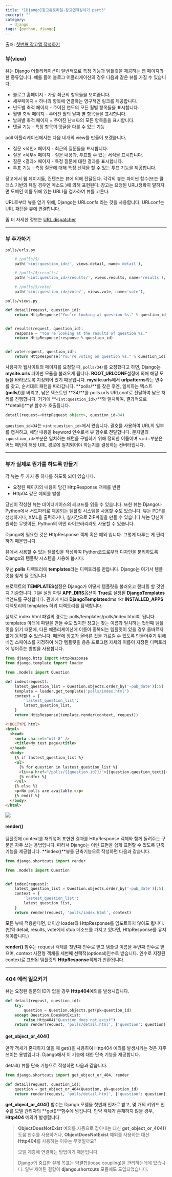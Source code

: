 ```yaml
---
title: "[Django]장고튜토리얼-장고앱작성하기 part3"
excerpt: ""
category:
  - django
tags: [python, django]
---
```


출처: [첫번째 장고앱 작성하기](https://docs.djangoproject.com/ko/3.1/intro/tutorial03/)



### 뷰(view)

뷰는 Django 어플리케이션이 일반적으로 특정 기능과 템플릿을 제공하는 웹 페이지의 한 종류입니다. 예를 들어 블로그 어플리케이션의 경우 다음과 같은 뷰를 가질 수 있습니다.

- 블로그 홈페이지 - 가장 최근의 항목들을 보여줍니다.
- 세부페이지 = 하나의 항목에 연결하는 영구적인 링크를 제공합니다.
- 년도별 축적 페이지 - 주어진 연도의 모든 월별 항목들을 표시합니다.
- 월별 축적 페이지 - 주어진 월의 날짜 별 항목들을 표시합니다.
- 날짜별 축적 페이지 = 주어진 난ㄹ짜의 모든 항목들을 표시합니다.
- 댓글 기능 - 특정 항목의 댓글을 다룰 수 있는 기능



poll 어플리케이션에서는 다음 네개의 view를 만들어 보겠습니다.

- 질문 <색인> 페이지 - 최근의 질문들을 표시합니다.
- 질문 <세부> 페이지 - 질문 내용과, 투표할 수 있는 서식을 표시합니다.
- 질문 <결과> 페이지 - 특정 질문에 대한 결과를 표시합니다.
- 투표 기능 - 측정 질문에 대해 특정 선택을 할 수 있는 투표 기능을 제공합니다.

장고에서 웹 페이지들, 컨텐츠는 뷰에 의해 전달된다. 각각의 뷰는 파이썬 함수(또는 클래스 기반의 뷰일 경우엔 메소드 )에 의해 표현된다. 장고는 요청된 URL(정확히 말하자면 도메인 이름 뒤에 있는 URL)을 검사하여 뷰를 고른다.

URL로부터 뷰를 얻기 위해, Django는 URLconfs 라는 것을 사용합니다. URLconf는 URL 패턴을 뷰에 연결합니다.

좀 더 자세한 정보는 [URL dispatcher](https://docs.djangoproject.com/ko/3.1/topics/http/urls/)

---



### 뷰 추가하기

`polls/urls.py`

```python
    # /polls/5/
    path('<int:question_id>/', views.detail, name='detail'),

    # /polls/5/results/
    path('<int:question_id>/results/', views.results, name='results'),

    # /polls/5/vote/
    path('<int:question_id>/vote/', views.vote, name='vote'),
```

`polls/views.py`

```python
def detail(reqeust, question_id):
    return HttpResponse("You're looking at question %s." % question_id)


def results(request, question_id):
    response = "You're looking at the results of question %s."
    return HttpResponse(response % question_id)


def vote(request, question_id):
    return HttpResponse("You're voting on question %s." % question_id)
```

사용자가 웹사이트의 페이지를 요청할 때, `polls/34/`를 요청했다고 하면, Django는 **mysite.urls** 파이썬 모듈을 불러오게 됩니다. **ROOT_URLCONF**설정에 의해 해당 모듈을 바라보도록 지정되어 있기 때문입니다. **mysite.urls**에서 **urlpatterns**라는 변수를 찾고, 순서대로 패턴을 따라갑니다. **polls/**를 찾은 후엔, 일치하는 텍스트(**polls/**)를 버리고, 남은 텍스트인 **34/**를 polls.urls URLconf로 전달하여 남은 처리를 진행합니다. 거기에 **`<int:question_id>/`**와 일치하여, 결과적으로 **detail()**뷰 함수가 호출됩니다.

```python
detail(request=<HttpRequest object>, question_id=34)
```

`question_id=34`는 `<int:question_id>`에서 왔습니다. 괄호를 사용하여 URL의 일부를 캡쳐하고, 해당 내용을 keyword 인수로서 뷰 함수로 전달합니다. 문자열의 `:question_id>`부분은 일치하는 패턴을 구별하기 위해 정의한 이름이며 `<int:`부분은 어느 패턴이 해당 URL 경로에 일치되어야 하는지를 결정하는 컨버터입니다.

---



### 뷰가 실제로 뭔가를 하도록 만들기

각 뷰는 두 가지 중 하나를 하도록 되어 있습니다.

- 요청된 페이지의 내용이 담긴 HttpResponse 객체를 반환
- Http04 같은 예외를 발생

당신이 작성한 뷰는 데이터베이스의 레코드를 읽을 수 있습니다. 또한 뷰는 Django나 Python에서 서드파티로 제공되는 템플릿 시스템을 사용할 수도 있습니다. 뷰는 PDF를 생성하거나, XML을 출력하거나, 실시간으로 ZIP파일을 만들 수 있습니다.뷰는 당신이 원하는 무엇이든, Python의 어떤 라이브러리라도 사용할 수 있습니다.

Django에 필요한 것은 HttpResponse 객체 혹은 예외 입니다. 그렇게 다루는 게 편리하기 때문입니다.



뷰에서 사용할 수 있는 템플릿을 작성하여 Python코드로부터 디자인을 분리하도록 Django의 템플릿 시스템을 사용해 봅시다.

우선 **polls** 디렉토리에 **templates**라는 디렉토리를 만듭니다. Django는 여기서 템플릿을 찾게 될 것입니다.

프로젝트의 **TEMPLATES**설정은 Django가 어떻게 템플릿을 불러오고 랜더링 할 것인지 기술합니다. 기본 설정 파일 **APP_DIRS**옵션이 **True**로 설정된 **DjangoTemplates** 백앤드를 구성합니다. 관례에 따라 **DjangoTemplates**dms rkr **INSTALLED_APPS**디렉토리의 templates 하위 디렉토리를 탐색합니다.

실제로 index.html 파일의 경로는 polls/templates/polls/index.html이 됩니다. templates 아래에 파일을 만들 수도 있지만 장고는 찾는 이름과 일치하는 첫번째 템플릿을 읽기 때문에, 다른 애플리케이션에 이름이 중복되는 템플릿이 있을 경우 올바르지 않게 동작할 수 있습니다. 때문에 장고가 올바른 것을 가르킬 수 있도록 만들어주기 위해 네임 스페이스를 지정하여 해당 템플릿을 응용 프로그램 자체의 이름이 지정된 디렉토리에 넣어주는 방법을 사용합니다.

```python
from django.http import HttpResponse
from django.template import loader

from .models import Question

def index(request):
    latest_question_list = Question.objects.order_by('-pub_date')[:5]
    template = loader.get_template('polls/index.html')
    context = {
        'lastest_question_list':
        latest_question_list,
    }
    return HttpResponse(template.render(context, request))
```

```html
<!DOCTYPE html>
<html>
  <head>
    <meta charset="utf-8" />
    <title>My test page</title>
  </head>
  <body>
    {% if lastest_question_list %}
    <ul>
      {% for question in lastest_question_list %}
      <li><a href="/polls/{{question.id}}/">{{question.question_text}}</a></li>
      {% endfor %}
    </ul>
    {% else %}
    <p>No polls are available.</p>
    {% endif %}
  </body>
</html>
```

![](images\django_poll_question_list.PNG)

#### **render()**

템플릿에 context를 채워넣어 표현한 결과를 HttpResponse 객체와 함께 돌려주는 구문은 자주 쓰는 용법입니다. 따라서 Django는 이런 표현을 쉽게 표현할 수 있도록 단축기능을 제공합니다. **index()**뷰를 단축기능으로 작성하면 다음과 같습니다. 

```python
from django.shortcuts import render

from .models import Question


def index(request):
    latest_question_list = Question.objects.order_by('-pub_date')[:5]
    context = {
        'lastest_question_list':
        latest_question_list,
    }
    return render(request, 'polls/index.html', context)
```

모든 뷰에 적용한다면, 더이상 loader와 HttpResponse를 임포트하지 않아도 됩니다. (만약 detail, results, vote에서 stub 메소드를 가지고 있다면, HttpResponse를 유지해야합니다.)

**render()** 함수는 request 객체를 첫번째 인수로 받고 템플릿 이름을 두번째 인수로 받으며, context 사전형 객체를 세번째 선택적(optional)인수로 받습니다. 인수로 지정된 context로 표현된 템플릿의 **HttpResponse**객체가 반환됩니다.

---



### 404 에러 일으키기

뷰는 요청된 질문의 ID가 없을 경우 **Http404**예외를 발생시킵니다.

```python
def detail(reqeust, question_id):
    try:
        question = Question.objects.get(pk=question_id)
    except Question.DoesNotExist:
        raise Http404("Question does not exist")
    return render(request, 'polls/detail.html', {'question': question})
```

#### get_object_or_404()

만약 객체가 존재하지 않을 때 get()을 사용하여 Http404 예외를 발생시키는 것은 자주 쓰이는 용법입니다. Django에서 이 기능에 대한 단축 기능을 제공합니다.

detail() 뷰를 단축 기능으로 작성하면 다음과 같습니다.

```python
from django.shortcuts import get_object_or_404, render

def detail(request, question_id):
    question = get_object_or_404(Question, pk=question_id)
    return render(request, 'polls/detail.html', {'question': question})
```

**get_object_or_404()** 함수는 Django 모델을 첫번째 인자로 받고, 몇 개의 키워드 인수를 모델 관리자의 **get()**함수에 넘깁니다. 만약 객체가 존재하지 않을 경우, **Http404** 예외가 발생합니다.

> **ObjectDoesNotExist** 예외를 자동으로 잡아내는 대신 **get_object_or_404()** 도움 한수를 사용하거나, **ObjectDoesNotExist** 예외를 사용하는 대신 **Http404**를 사용하는 이유는 무엇일까요?
>
> 모델 계층에 연결하는 방법이기 때문입니다. 
>
> Django의 중요한 설계 목표는 약결합(loose coupling)을 관리하는데에 있습니다. 일부 제어된 결합이 **django.shortcuts** 모듈에도 도입되었습니다.



